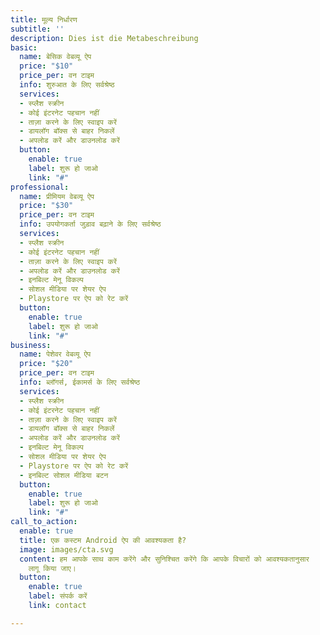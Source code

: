 ```yaml
---
title: मूल्य निर्धारण
subtitle: ''
description: Dies ist die Metabeschreibung
basic:
  name: बेसिक वेबव्यू ऐप
  price: "$10"
  price_per: वन टाइम
  info: शुरुआत के लिए सर्वश्रेष्ठ
  services:
  - स्प्लैश स्क्रीन
  - कोई इंटरनेट पहचान नहीं
  - ताज़ा करने के लिए स्वाइप करें
  - डायलॉग बॉक्स से बाहर निकलें
  - अपलोड करें और डाउनलोड करें
  button:
    enable: true
    label: शुरू हो जाओ
    link: "#"
professional:
  name: प्रीमियम वेबव्यू ऐप
  price: "$30"
  price_per: वन टाइम
  info: उपयोगकर्ता जुड़ाव बढ़ाने के लिए सर्वश्रेष्ठ
  services:
  - स्प्लैश स्क्रीन
  - कोई इंटरनेट पहचान नहीं
  - ताज़ा करने के लिए स्वाइप करें
  - अपलोड करें और डाउनलोड करें
  - इनबिल्ट मेनू विकल्प
  - सोशल मीडिया पर शेयर ऐप
  - Playstore पर ऐप को रेट करें
  button:
    enable: true
    label: शुरू हो जाओ
    link: "#"
business:
  name: पेशेवर वेबव्यू ऐप
  price: "$20"
  price_per: वन टाइम
  info: ब्लॉगर्स, ईकामर्स के लिए सर्वश्रेष्ठ
  services:
  - स्प्लैश स्क्रीन
  - कोई इंटरनेट पहचान नहीं
  - ताज़ा करने के लिए स्वाइप करें
  - डायलॉग बॉक्स से बाहर निकलें
  - अपलोड करें और डाउनलोड करें
  - इनबिल्ट मेनू विकल्प
  - सोशल मीडिया पर शेयर ऐप
  - Playstore पर ऐप को रेट करें
  - इनबिल्ट सोशल मीडिया बटन
  button:
    enable: true
    label: शुरू हो जाओ
    link: "#"
call_to_action:
  enable: true
  title: एक कस्टम Android ऐप की आवश्यकता है?
  image: images/cta.svg
  content: हम आपके साथ काम करेंगे और सुनिश्चित करेंगे कि आपके विचारों को आवश्यकतानुसार
    लागू किया जाए।
  button:
    enable: true
    label: संपर्क करें
    link: contact

---
```

